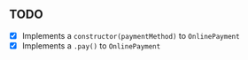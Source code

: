 ## TODO

- [x] Implements a `constructor(paymentMethod)` to `OnlinePayment`
- [x] Implements a `.pay()` to `OnlinePayment`
